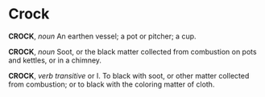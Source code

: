 # Crock

**CROCK**, _noun_ An earthen vessel; a pot or pitcher; a cup.

**CROCK**, _noun_ Soot, or the black matter collected from combustion on pots and kettles, or in a chimney.

**CROCK**, _verb transitive_ or I. To black with soot, or other matter collected from combustion; or to black with the coloring matter of cloth.